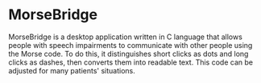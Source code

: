 # MorseBridge
MorseBridge is a desktop application written in C language that allows people with speech impairments to communicate with other people using the Morse code. To do this, it distinguishes short clicks as dots and long clicks as dashes, then converts them into readable text. This code can be adjusted for many patients' situations.
